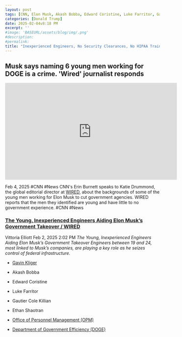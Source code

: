 ```yaml
---
layout: post
tags: [CNN, Elon Musk, Akash Bobba, Edward Coristine, Luke Farritor, Gautier Cole Killian, Gavin Kliger, Ethan Shaotran, Department of Government Efficiency (DOGE), Office of Personnel Management (OPM), politics]
categories: [Donald Trump]
date: 2025-02-04v8:18 PM
excerpt: ''
#image: 'BASEURL/assets/blog/img/.png'
#description:
#permalink:
title: "Inexperienced Engineers, No Security Clearances, No HIPAA Training, In Government Computer Systems (DOGE)"
---
```



## Musk says naming 6 young men working for DOGE is a crime. 'Wired' journalist responds

<iframe width="560" height="315" src="https://www.youtube.com/embed/AD2Ji1bwbFQ?si=xGqOshV3EL_ec-yP" title="YouTube video player" frameborder="0" allow="accelerometer; autoplay; clipboard-write; encrypted-media; gyroscope; picture-in-picture; web-share" referrerpolicy="strict-origin-when-cross-origin" allowfullscreen></iframe>

Feb 4, 2025  #CNN #News
CNN's Erin Burnett speaks to Katie Drummond, the global editorial director at [WIRED](https://www.wired.gov), about the backgrounds of some of the young men working for Elon Musk to cut government agencies. WIRED reports that the men they identified are young and have little to no government experience. #CNN #News

### [The Young, Inexperienced Engineers Aiding Elon Musk’s Government Takeover / WIRED](https://www.wired.com/story/elon-musk-government-young-engineers/)

Vittoria Elliott
Feb 2, 2025 2:02 PM
*The Young, Inexperienced Engineers Aiding Elon Musk’s Government Takeover Engineers between 19 and 24, most linked to Musk’s companies, are playing a key role as he seizes control of federal infrastructure.*

- [Gavin Kliger](https://www.linkedin.com/in/gavin-kliger-5a339b157?)
- Akash Bobba
- Edward Coristine
- Luke Farritor
- Gautier Cole Killian
- Ethan Shaotran

- [Office of Personnel Management (OPM)](https://www.opm.gov/)
- [Department of Government Efficiency (DOGE)](https://doge.gov/)
